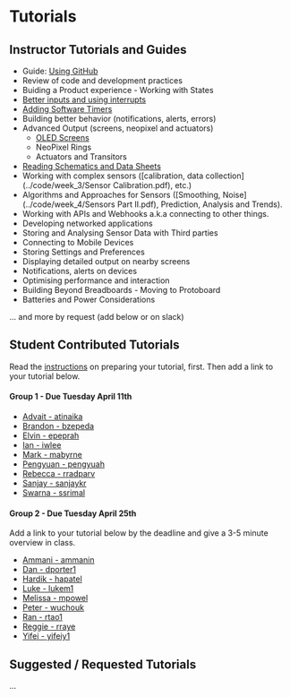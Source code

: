 # Tutorials 

## Instructor Tutorials and Guides

- Guide: [Using GitHub](using-git-and-github.md)
- Review of code and development practices
- Buiding a Product experience - Working with States
- [Better inputs and using interrupts](attaching-interrupts.md)
- [Adding Software Timers ](software-timers.md)
- Building better behavior (notifications, alerts, errors)
- Advanced Output (screens, neopixel and actuators)
  - [OLED Screens](using-oled-screens.md)
  - NeoPixel Rings
  - Actuators and Transitors
- [Reading Schematics and Data Sheets](datasheets.md)
- Working with complex sensors ([calibration, data collection](../code/week_3/Sensor Calibration.pdf), etc.)
- Algorithms and Approaches for Sensors ([Smoothing, Noise](../code/week_4/Sensors Part II.pdf), Prediction, Analysis and Trends).
- Working with APIs and Webhooks a.k.a connecting to other things.
- Developing networked applications
- Storing and Analysing Sensor Data with Third parties
- Connecting to Mobile Devices
- Storing Settings and Preferences
- Displaying detailed output on nearby screens
- Notifications, alerts on devices
- Optimising performance and interaction
- Building Beyond Breadboards - Moving to Protoboard
- Batteries and Power Considerations

... and more by request (add below or on slack) 

## Student Contributed Tutorials

Read the [instructions](../docs/adding-tutorials.md) on preparing your tutorial, first. Then add a link to your tutorial below.

#### Group 1 - Due Tuesday April 11th

* [Advait - atinaika](../students/atinaika/tutorial/README.md)
* [Brandon - bzepeda](../students/bzepeda/tutorial/README.md)
* [Elvin - epeprah](../students/epeprah/tutorial/README.md)
* [Ian - iwlee](../students/iwlee/tutorial/README.md)
* [Mark - mabyrne](../students/mabyrne/tutorial/README.md)
* [Pengyuan - pengyuah](../students/pengyuah/tutorial/README.md)
* [Rebecca - rradparv](../students/rradparv/tutorial/README.md)
* [Sanjay - sanjaykr](../students/sanjaykr/tutorial/README.md)
* [Swarna - ssrimal](../students/sanjaykr/tutorial/ssrimal/README.md)

#### Group 2 - Due Tuesday April 25th

Add a link to your tutorial below by the deadline and give a 3-5 minute overview in class. 

* [Ammani - ammanin](../students/ammanin/tutorial/README.md)
* [Dan - dporter1](../students/dporter1/tutorial/README.md)
* [Hardik - hapatel](../students/hapatel/tutorial/README.md)
* [Luke - lukem1](../students/lukem1/tutorial/README.md)
* [Melissa - mpowel](../students/mpowel/tutorial/README.md)
* [Peter - wuchouk](../students/wuchouk/tutorial/README.md)
* [Ran - rtao1](../students/rtao1/tutorial/README.md)
* [Reggie - rraye](../students/rraye/tutorial/README.md)
* [Yifei - yifeiy1](../students/yifeiy1/tutorial/README.md)



## Suggested / Requested Tutorials

... 
